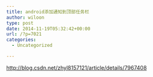 ```yaml
---
title: android添加通知到顶部任务栏
author: wiloon
type: post
date: 2014-11-19T05:32:42+00:00
url: /?p=7021
categories:
  - Uncategorized

---
```

http://blog.csdn.net/zhyl8157121/article/details/7967408
